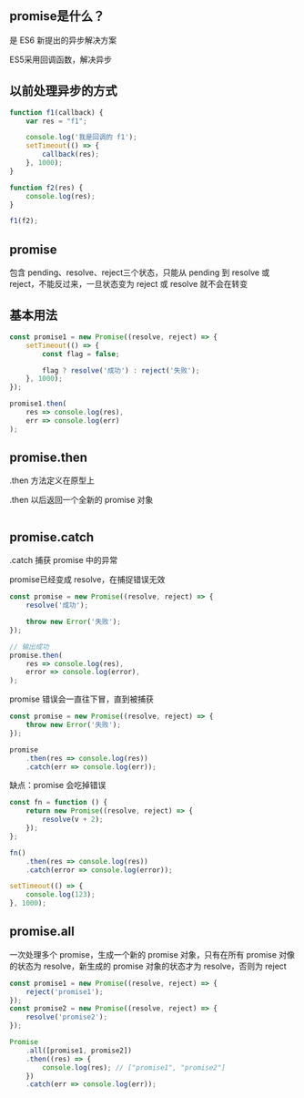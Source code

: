 ## promise是什么？

是 ES6 新提出的异步解决方案

ES5采用回调函数，解决异步

## 以前处理异步的方式

```javascript
function f1(callback) {
    var res = "f1";

    console.log('我是回调的 f1');
    setTimeout(() => {
        callback(res);
    }, 1000);
}

function f2(res) {
    console.log(res);
}

f1(f2);
```

## promise

包含 pending、resolve、reject三个状态，只能从 pending 到 resolve 或 reject，不能反过来，一旦状态变为 reject 或 resolve 就不会在转变

## 基本用法

```javascript
const promise1 = new Promise((resolve, reject) => {
    setTimeout(() => {
        const flag = false;

        flag ? resolve('成功') : reject('失败');
    }, 1000);
});

promise1.then(
    res => console.log(res),
    err => console.log(err)
);
```

## promise.then

.then 方法定义在原型上

.then 以后返回一个全新的 promise 对象

```javascript

```

## promise.catch

.catch 捕获 promise 中的异常

promise已经变成 resolve，在捕捉错误无效

```javascript
const promise = new Promise((resolve, reject) => {
    resolve('成功');

    throw new Error('失败');
});

// 输出成功
promise.then(
    res => console.log(res),
    error => console.log(error),
);
```

promise 错误会一直往下冒，直到被捕获

```javascript
const promise = new Promise((resolve, reject) => {
    throw new Error('失败');
});

promise
    .then(res => console.log(res))
    .catch(err => console.log(err));
```

缺点：promise 会吃掉错误

```javascript
const fn = function () {
    return new Promise((resolve, reject) => {
        resolve(v + 2);
    });
};

fn()
    .then(res => console.log(res))
    .catch(error => console.log(error));

setTimeout(() => {
    console.log(123);
}, 1000);
```

## promise.all

一次处理多个 promise，生成一个新的 promise 对象，只有在所有 promise 对像的状态为 resolve，新生成的 promise 对象的状态才为 resolve，否则为 reject

```javascript
const promise1 = new Promise((resolve, reject) => {
    reject('promise1');
});
const promise2 = new Promise((resolve, reject) => {
    resolve('promise2');
});

Promise
    .all([promise1, promise2])
    .then((res) => {
        console.log(res); // ["promise1", "promise2"]
    })
    .catch(err => console.log(err));
```
